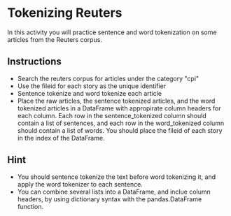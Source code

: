 # Tokenizing Reuters

In this activity you will practice sentence and word tokenization on some articles from the Reuters corpus. 

## Instructions

* Search the reuters corpus for articles under the category "cpi"
* Use the fileid for each story as the unique identifier
* Sentence tokenize and word tokenize each article
* Place the raw articles, the sentence tokenized articles, and the word tokenized articles in a DataFrame with appropirate column headers for each column. Each row in the sentence_tokenized column should contain a list of sentences, and each row in the word_tokenized column should contain a list of words. You should place the fileid of each story in the index of the DataFrame.

## Hint
* You should sentence tokenize the text before word tokenizing it, and apply the word tokenizer to each sentence.
* You can combine several lists into a DataFrame, and inclue column headers, by using dictionary syntax with the pandas.DataFrame function. 